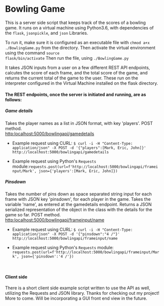 # Bowling Game

This is a server side script that keeps track of the scores of a bowling game. It runs on a virtual machine using Python3.6, with dependencies of the <code>flask</code>, <code>jsonpickle</code>, and <code>json</code> Libraries.

To run it, make sure it is configured as an executable file with <code>chmod a+x ./BowlingGame.py</code> from the directory. Then activate the virtual environment using the command <code>source flask/bin/activate</code> Then run the file, using <code>./BowlingGame.py</code>

It takes JSON inputs from a user on a few different REST API endpoints, calcutes the score of each frame, and the total score of the game, and returns the current total of the game to the user. These run on the interpreter configured in the Virtual Machine installed on the flask directory.

<h4>The REST endpoints, once the server is initiated and running, are as follows:<h4>
<h5>Game details</h5>
Takes the player names as a list in JSON format, with key 'players'. POST method.<br>
<a href=http:localhost:5000/bowlingapi/gamedetails>http:localhost:5000/bowlingapi/gamedetails</a>
<ul>
  <li><p>Example request using CURL: <code>$ curl -i -H "Content-Type: application/json" -X POST -d '{"players":[Mark, Eric, John]}' http://localhost:5000/bowlingapi/gamedetails</code></p></li>
  <li><p>Example request using Python's <code>Requests</code> module:<code>requests.post(url=f'http://localhost:5000/bowlingapi/frameinput/Mark', json={'players':[Mark, Eric, John]})</code></p></li></ul>

<h5>Pinsdown</h5>
Takes the number of pins down as space separated string input for each frame with JSON key 'pinsdown', for each player in the game. Takes the variable 'name', as entered at the gamedetails endpoint. Returns a JSON serialized representation of the object in the class with the details for the game so far. POST method.<br>
<a href=http:localhost:5000/bowlingapi/frameinput/name>http:localhost:5000/bowlingapi/frameinput/name</a>
<ul>
  <li><p>Example request using CURL: <code>$ curl -i -H "Content-Type: application/json" -X POST -d '{"pinsdown":"4 /"}' http://localhost:5000/bowlingapi/frameinput/name</code><p></li>
  <li><p>Example request using Python's <code>Requests</code> module: <code>requests.post(url=f'http://localhost:5000/bowlingapi/frameinput/Mark', json={'pinsdown':'4 /'})</code></p></li></ul>
  <br>
  
<h4>Client side</h4>
<p>There is a short client side example script written to use the API as well, utilizing the Requests and JSON library.
Thanks for checking out my project! More to come. Will be incorporating a GUI front end view in the future.</p>
